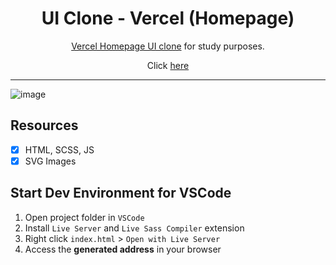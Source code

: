 <h1 align="center">
UI Clone - Vercel (Homepage)
</h1>

<p align="center"><a href="https://alchemist-developer.github.io/vercel-ui-frontend/">Vercel Homepage UI clone</a> for study purposes.</p>
<p align="center">Click <a href="https://www.linkedin.com/in/adryelsimon/">here</a></p>

<hr>

![image](https://user-images.githubusercontent.com/88943961/159157619-3999b24b-1be8-4dc0-b769-ce938474c1b8.png)


## Resources

- [x] HTML, SCSS, JS
- [x] SVG Images

## Start Dev Environment for VSCode

1. Open project folder in `VSCode`
2. Install `Live Server` and `Live Sass Compiler` extension
3. Right click `index.html` > `Open with Live Server`
4. Access the **generated address** in your browser


